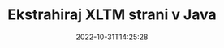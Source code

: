 ---
############################# Static ############################
layout: "auto-gen-merger"
date: 2022-10-31T14:25:28
draft: false
otherformats: pdf pps ppsx ppt pptx rtf tex vdx vsdm vsdx vssm vssx vstm vstx vsx vtx

############################# Head ############################
head_title: "Ekstrahiraj XLTM strani v Java"
head_description: "Hitro ekstrahirajte strani iz datoteke XLTM v Java. Shranite nov dokument, ki vsebuje izbrane strani, z API-jem za združevanje dokumentov."

############################# Header ############################
title: "Ekstrahiraj XLTM strani v Java"
description: "Izvlecite strani XLTM z nekaj vrsticami kode Java."
bg_image: "https://cms.admin.containerize.com/templates/aspose/App_Themes/V3/images/bg/header1.png"
bg_overlay: false
button:
    enable: true
    icon: "fas fa-arrow-down"
    label: "Prenesite brezplačno preskusno različico"
    link: "https://downloads.groupdocs.com/merger/java"

############################# SubMenu ############################
submenu:
    enable: true

    left:
        img_alt: "GroupDocs.Merger for Java"
        image: "https://cms.admin.containerize.com/templates/groupdocs/images/product-logos/90x90-noborder/groupdocs-merger-java.png"
        product: "GroupDocs.Merger"
        platform: "Java"

    middle:
        button:

            # button loop
            - link: "https://apireference.groupdocs.com/merger/java"
              text: "API Reference"

            # button loop
            - link: "https://github.com/groupdocs-merger"
              text: "Primeri kod"

            # button loop
            - link: "https://products.groupdocs.app/merger/family"
              text: "Predstavitve v živo"

            # button loop
            - link: "https://purchase.groupdocs.com/pricing/merger/java"
              text: "Cenitev"

    right:
        link_download: "https://downloads.groupdocs.com/merger"
        link_learn: "https://docs.groupdocs.com/merger/java"
        link_buy: "https://purchase.groupdocs.com"

############################# About ############################
about:
    enable: true
    title: "O API-ju GroupDocs.Merger for Java"
    content: |
        [GroupDocs.Merger for Java](/sl/merger/java/) ponuja preprosto rešitev za varno združevanje in razdelitev med široko paleto formatov dokumentov, vključno s PDF, Microsoft Office (Word, Excel, PowerPoint) , OneNote), OpenDocument, HTML, slike in številne druge v aplikacijah Java. Če dodate le nekaj vrstic kode, izvedite več operacij dokumenta, kot so premikanje, odstranjevanje, vrtenje, zamenjava, ekstrahiranje ali spreminjanje orientacije strani v dokumentih. API za združevanje dokumentov podpira tudi predogled strani dokumenta kot slike za analizo strukture dokumenta, oblikovanja in vsebine na strani.
        
        GroupDocs.Merger API je prava izbira za korporativne rešitve, ki potrebujejo funkcije ekstrahiranja strani datoteke. Ti API-ji so dobro podprti na vseh glavnih operacijskih sistemih in platformah, vključno z J2SE 7.0 (1.7), J2SE 8.0 (1.8), Java 10.

############################# Steps ############################
steps:
    enable: true
    title_left: "Izvlecite strani datoteke XLTM v Java"
    content_left: |
        [GroupDocs.Merger for Java](/sl/merger/java/) razvijalcem Java olajša ekstrahiranje želenih strani iz datoteke XLTM in shranjevanje kot novo datoteko, ki vsebuje izbrane strani, tako da izvedete nekaj preprostih korakov.
        
        * Inicializirajte **ExtractOptions** s številkami strani, ki bi se morale pojaviti v nastalem dokumentu.
        * Ustvarite nov primerek **Merger** in podajte pot izvornega dokumenta kot parameter konstruktorja.
        * Pokličite **extractPages** in posredujte objekt **ExtractOptions**.
        * Pokličite **save** in določite pot do datoteke za shranjevanje nastalega dokumenta.

    title_right: "Sistemske zahteve"
    content_right: |
        API-ji GroupDocs.Merger for Java so podprti na vseh glavnih platformah in operacijskih sistemih. Preden izvedete spodnjo kodo, se prepričajte, da imate v sistemu nameščene naslednje predpogoje.

        * Operacijski sistemi: Microsoft Windows, Linux, MacOS
        * Razvojna okolja: NetBeans, IntelliJ IDEA, Eclipse
        * Ogrodja: J2SE 7.0 (1.7), J2SE 8.0 (1.8), Java 10
        * Prenesite najnovejšo različico GroupDocs.Merger for Java iz [Maven](https://repository.groupdocs.com/webapp/#/artifacts/browse/tree/General/repo/com/groupdocs/groupdocs-merger)
         
    code: |
     {{% merger/additional-styles %}}
     {{< merger/code-merger title="Kako ekstrahirati strani datoteke XLTM s primerom kode Java">}}

        ```java    
        // Ekstrahirajte strani datoteke XLTM z API-jem GroupDocs.Merger
        // Inicializirajte razred ExtractOptions z izbranimi številkami strani
        ExtractOptions extractOptions = new ExtractOptions(new int[] { 2, 5 });

        // Ustvari združitev z vhodnim dokumentom XLTM
        Merger merger = new Merger("input.xltm");

        // Pokličite metodo extractPages in ji posredujte predmet ExtractOptions
        merger.extractPages(extractOptions);
    
        // Pokličite metodo shranjevanja, da shranite izhodni dokument z ekstrahiranimi stranmi
        merger.save("output.xltm");
        ```
     {{< /merger/code-merger >}}

############################# Demos ############################
demos:
    enable: true
    title: "Predstavitve v živo - ekstrahirajte XLTM strani na spletu"
    content: |
       Ekstrahirajte strani datoteke XLTM tako, da obiščete spletno mesto [GroupDocs.Merger Live Demos](https://products.groupdocs.app/splitter/extract-pages/xltm).
       Predstavitev v živo ima naslednje prednosti.
        
############################# About Formats ############################
about_formats:
    enable: true

############################# More Formats ############################
more_formats:
    enable: true
    title: "Ekstrakt strani iz drugih formatov dokumentov"
    content: |
        Java dokumentira API za združevanje in razdelitev za oblike datotek in slike. Ekstrahirajte nekaj priljubljenih formatov datotek, kot je navedeno spodaj.

############################# Back to top ###############################
back_to_top:
    enable: true
---